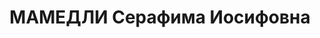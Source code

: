 ---
title: МАМЕДЛИ Серафима Иосифовна
description: 'род. 14.09.1909, УССР, Херсонская обл., г. Геническ, еврейка. Образование
  высшее.

  Преподаватель в Бакинском филиале Московского Института Красной Профессуры| уволена
  в 09.1936 за "потерю бдительности и примиренчество к врагу народа И.Г. Сафроновичу"
  (быв. зав. кафедрой политэкономии). Перед арестом - инженер-экономист на 1-ом промысле
  треста "Лениннефть". Прож.: Аз.ССР, г.Баку., ул. Н.Бульварная, дом 226, кв. 71.

  Арестована 22.05.1937

  Обвинение: ст.ст. 69, 70, 72, 73 УК Аз.ССР - участник КРО среди профессорско-преподавательского
  состава ИКП.

  Приговор: ВК ВС СССР, 13.10.1937 - 10 лет тюр. зак. и 5 лет п/п. Отбывала в Ярославской
  тюрьме (1937-08,1939), на Колыме (в Севвостлаге). Осв. 22.05.1947, прож: Магаданская
  обл., пос. Ягодный, ул.Центральная, дом 14, кв.22.

  Реабилитирован 10.12.1956 опред. ВКВС СССР. Ум. в 15.02.2000 в г. Плэйно, США.

  Источники: Сталинский список от 03.10.1937 (Аз.ССР, Кат.2)| Письмо СГБ АР № 16/B-4917
  от 21.11.2019| данные семьи.'
---